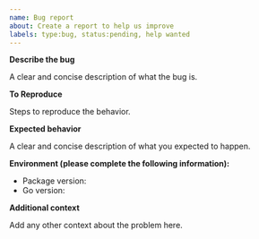 ```yaml
---
name: Bug report
about: Create a report to help us improve
labels: type:bug, status:pending, help wanted
---
```


**Describe the bug**

A clear and concise description of what the bug is.

**To Reproduce**

Steps to reproduce the behavior.

**Expected behavior**

A clear and concise description of what you expected to happen.

**Environment (please complete the following information):**

- Package version:
- Go version:

**Additional context**

Add any other context about the problem here.
